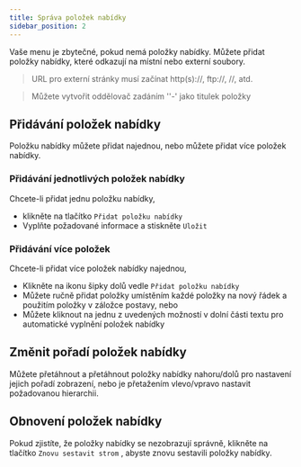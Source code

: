 ```yaml
---
title: Správa položek nabídky
sidebar_position: 2
---
```


Vaše menu je zbytečné, pokud nemá položky nabídky. Můžete přidat položky nabídky, které odkazují na místní nebo externí soubory.

> URL pro externí stránky musí začínat http(s)://, ftp://, //, atd.

> Můžete vytvořit oddělovač zadáním ''-' jako titulek položky

## Přidávání položek nabídky
Položku nabídky můžete přidat najednou, nebo můžete přidat více položek nabídky.

### Přidávání jednotlivých položek nabídky
Chcete-li přidat jednu položku nabídky,
* klikněte na tlačítko `Přidat položku nabídky`
* Vyplňte požadované informace a stiskněte `Uložit`

### Přidávání více položek
Chcete-li přidat více položek nabídky najednou,
* Klikněte na ikonu šipky dolů vedle `Přidat položku nabídky`
* Můžete ručně přidat položky umístěním každé položky na nový řádek a použitím položky v záložce postavy, nebo
* Můžete kliknout na jednu z uvedených možností v dolní části textu pro automatické vyplnění položek nabídky

## Změnit pořadí položek nabídky
Můžete přetáhnout a přetáhnout položky nabídky nahoru/dolů pro nastavení jejich pořadí zobrazení, nebo je přetažením vlevo/vpravo nastavit požadovanou hierarchii.

## Obnovení položek nabídky
Pokud zjistíte, že položky nabídky se nezobrazují správně, klikněte na tlačítko `Znovu sestavit strom` , abyste znovu sestavili položky nabídky.
